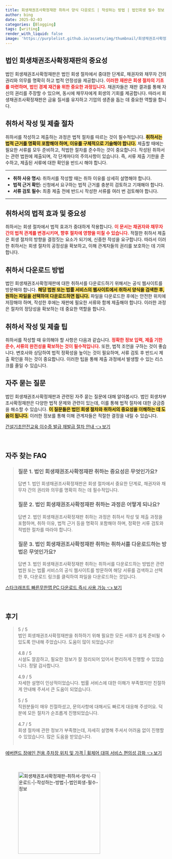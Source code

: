 ```yaml
---
title: 회생채권조사확정재판 취하서 양식 다운로드 | 작성하는 방법 | 법인회생 필수 정보
author: bing
date: 2025-02-03
categories: [Blogging]
tags: [writing]
render_with_liquid: false
image: 'https://purplelist.github.io/assets/img/thumbnail/회생채권조사확정재판-취하서-양식-다운로드-|-작성하는-방법-|-법인회생-필수-정보.webp'
---
```



<h2 id='법인 회생채권조사확정재판의 중요성'>법인 회생채권조사확정재판의 중요성</h2>

<p>법인 회생채권조사확정재판은 법인 회생 절차에서 중대한 단계로, 채권자와 채무자 간의 권리와 의무를 명확히 하고 법적 안정성을 제공합니다. <b><span style="color: #ee2323;">이러한 재판은 회생 절차의 기초를 마련하며, 법인 경제 재건을 위한 중요한 과정입니다.</span></b> 채권자들은 재판 결과를 통해 자신의 권리를 주장할 수 있으며, 동시에 채무자에게 회생의 기회를 제공합니다. 따라서 회생채권조사확정재판은 금융 질서를 유지하고 기업의 생존을 돕는 데 중요한 역할을 합니다.</p>

<h2 id='취하서 작성 및 제출 절차'>취하서 작성 및 제출 절차</h2>

<p>취하서를 작성하고 제출하는 과정은 법적 절차를 따르는 것이 필수적입니다. <b><span style="background-color: #ffe066;">취하서는 법적 근거를 명확히 포함해야 하며, 이유를 구체적으로 기술해야 합니다.</span></b> 제출할 때에는 필요한 서류를 모두 준비하고, 적법한 절차를 준수하는 것이 중요합니다. 작성된 취하서는 관련 법원에 제출되며, 각 단계마다의 주의사항이 있습니다. 즉, 서류 제출 기한을 준수하고, 제출된 서류에 대한 확인을 반드시 해야 합니다.</p>

<hr />

<ul>
    <li><b>취하 사유 명시:</b> 취하서를 작성할 때는 취하 이유를 상세히 설명해야 합니다.</li>
    <li><b>법적 근거 확인:</b> 신청에서 요구하는 법적 근거를 충분히 검토하고 기재해야 합니다.</li>
    <li><b>서류 검토 필수:</b> 최종 제출 전에 반드시 작성한 서류를 여러 번 검토해야 합니다.</li>
</ul>

<hr />

<h2 id='취하서의 법적 효과 및 중요성'>취하서의 법적 효과 및 중요성</h2>

<p>취하서는 회생 절차에서 법적 효과가 중대하게 작용합니다. <b><span style="color: #ee2323;">이 문서는 채권자와 채무자 간의 법적 관계를 변경시키며, 향후 절차에 영향을 미칠 수 있습니다.</span></b> 적절한 취하서 제출은 회생 절차의 방향을 결정짓는 요소가 되기에, 신중한 작성을 요구합니다. 따라서 이러한 취하서는 회생 절차의 공정성을 확보하고, 이해 관계자들의 권리를 보호하는 데 기여합니다.</p>

<h2 id='취하서 다운로드 방법'>취하서 다운로드 방법</h2>

<p>법인 회생채권조사확정재판에 대한 취하서를 다운로드하기 위해서는 공식 웹사이트를 방문해야 합니다. <b><span style="background-color: #ffe066;">해당 법원 또는 법률 서비스의 웹사이트에서 취하서 양식을 검색한 후, 원하는 파일을 선택하여 다운로드하면 됩니다.</span></b> 파일을 다운로드한 후에는 안전한 위치에 저장해야 하며, 작성한 후에는 재판에 필요한 서류와 함께 제출해야 합니다. 이러한 과정은 절차의 정당성을 확보하는 데 중요한 역할을 합니다.</p>

<h2 id='취하서 작성 및 제출 팁'>취하서 작성 및 제출 팁</h2>

<p>취하서를 작성할 때 유의해야 할 사항은 다음과 같습니다. <b><span style="color: #ee2323;">정확한 정보 입력, 제출 기한 준수, 서류의 완전성을 확보하는 것이 필수적입니다.</span></b> 또한, 법적 조언을 구하는 것이 좋습니다. 변호사와 상담하여 법적 정확성을 높이는 것이 필요하며, 서류 검토 후 반드시 제출 확인을 하는 것이 중요합니다. 이러한 팁을 통해 제출 과정에서 발생할 수 있는 리스크를 줄일 수 있습니다.</p>

<h2 id='자주 묻는 질문'>자주 묻는 질문</h2>

<p>법인 회생채권조사확정재판과 관련된 자주 묻는 질문에 대해 알아봅시다. 법인 회생차부조사확정재판은 다양한 법적 문제와 관련이 있는데, 이를 통해 법적 절차에 대한 궁금증을 해소할 수 있습니다. <b><span style="background-color: #ffe066;">이 질문들은 법인 회생 절차와 취하서의 중요성을 이해하는 데 도움이 됩니다.</span></b> 이러한 정보를 통해 이해 관계자들은 적절한 결정을 내릴 수 있습니다.</p>


<p><a class="click-button" title="건설기초안전교육 이수증 발급 재발급 절차 안내" href="https://purplelist.github.io/posts/%EA%B1%B4%EC%84%A4%EA%B8%B0%EC%B4%88%EC%95%88%EC%A0%84%EA%B5%90%EC%9C%A1-%EC%9D%B4%EC%88%98%EC%A6%9D-%EB%B0%9C%EA%B8%89-%EC%9E%AC%EB%B0%9C%EA%B8%89-%EC%A0%88%EC%B0%A8-%EC%95%88%EB%82%B4/" rel="dofollow">건설기초안전교육 이수증 발급 재발급 절차 안내 👈 보기</a></p><br>
<h2 id='자주_찾는_FAQ'>자주 찾는 FAQ</h2>
<div itemscope="" itemtype="https://schema.org/FAQPage"> 
<blockquote> 
<div itemscope="" itemprop="mainEntity" itemtype="https://schema.org/Question"> 
<h3 itemprop="name">질문 1. 법인 회생채권조사확정재판 취하는 중요성은 무엇인가요?</h3> 
<div itemscope="" itemprop="acceptedAnswer" itemtype="https://schema.org/Answer"> 
<span itemprop="text"> 
<p>답변 1. 법인 회생채권조사확정재판은 회생 절차에서 중요한 단계로, 채권자와 채무자 간의 권리와 의무를 명확히 하는 데 필수적입니다.</p> 
</span> 
</div> 
</div> 
<div itemscope="" itemprop="mainEntity" itemtype="https://schema.org/Question"> 
<h3 itemprop="name">질문 2. 법인 회생채권조사확정재판 취하는 과정은 어떻게 되나요?</h3> 
<div itemscope="" itemprop="acceptedAnswer" itemtype="https://schema.org/Answer"> 
<span itemprop="text"> 
<p>답변 2. 법인 회생채권조사확정재판 취하는 과정은 취하서 작성 및 제출 과정을 포함하며, 취하 이유, 법적 근거 등을 명확히 포함해야 하며, 정확한 서류 검토와 적법한 절차를 따라야 합니다.</p> 
</span> 
</div> 
</div> 
<div itemscope="" itemprop="mainEntity" itemtype="https://schema.org/Question"> 
<h3 itemprop="name">질문 3. 법인 회생채권조사확정재판 취하는 취하서를 다운로드하는 방법은 무엇인가요?</h3> 
<div itemscope="" itemprop="acceptedAnswer" itemtype="https://schema.org/Answer"> 
<span itemprop="text"> 
<p>답변 3. 법인 회생채권조사확정재판 취하는 취하서를 다운로드하는 방법은 관련 법원 또는 법률 서비스의 공식 웹사이트를 방문하여 해당 서류를 검색하고 선택한 후, 다운로드 링크를 클릭하여 파일을 다운로드하는 것입니다.</p> 
</span> 
</div> 
</div> 
</blockquote> 
</div>
<p><a class="click-button" title="스타크래프트 빠른무한맵 PC 다운로드 즉시 사용 가능" href="https://purplelist.github.io/posts/%EC%8A%A4%ED%83%80%ED%81%AC%EB%9E%98%ED%94%84%ED%8A%B8-%EB%B9%A0%EB%A5%B8%EB%AC%B4%ED%95%9C%EB%A7%B5-PC-%EB%8B%A4%EC%9A%B4%EB%A1%9C%EB%93%9C-%EC%A6%89%EC%8B%9C-%EC%82%AC%EC%9A%A9-%EA%B0%80%EB%8A%A5/" rel="dofollow">스타크래프트 빠른무한맵 PC 다운로드 즉시 사용 가능 👈 보기</a></p><br>
<h2 id='후기'>후기</h2>
<div itemscope itemtype="https://schema.org/Product">
  <blockquote>
  <div itemprop="review" itemscope itemtype="https://schema.org/Review">
      <div itemprop="reviewRating" itemscope itemtype="https://schema.org/Rating"> <span itemprop="ratingValue">5</span> / <span itemprop="bestRating">5</span> </div>
      <span itemprop="reviewBody">법인 회생채권조사확정재판을 취하하기 위해 필요한 모든 서류가 쉽게 준비될 수 있도록 안내해 주었습니다. 도움이 많이 되었습니다!</span>
  </div>
  <br>
  <div itemprop="review" itemscope itemtype="https://schema.org/Review">
      <div itemprop="reviewRating" itemscope itemtype="https://schema.org/Rating"> <span itemprop="ratingValue">4.8</span> / <span itemprop="bestRating">5</span> </div>
      <span itemprop="reviewBody">시설도 깔끔하고, 필요한 정보가 잘 정리되어 있어서 편리하게 진행할 수 있었습니다. 정말 감사합니다.</span>
  </div>
  <br>
  <div itemprop="review" itemscope itemtype="https://schema.org/Review">
      <div itemprop="reviewRating" itemscope itemtype="https://schema.org/Rating"> <span itemprop="ratingValue">4.9</span> / <span itemprop="bestRating">5</span> </div>
      <span itemprop="reviewBody">자세한 설명이 인상적이었습니다. 법률 서비스에 대한 이해가 부족했지만 친절하게 안내해 주셔서 큰 도움이 되었습니다.</span>
  </div>
  <br>
  <div itemprop="review" itemscope itemtype="https://schema.org/Review">
      <div itemprop="reviewRating" itemscope itemtype="https://schema.org/Rating"> <span itemprop="ratingValue">5</span> / <span itemprop="bestRating">5</span> </div>
      <span itemprop="reviewBody">직원분들이 매우 친절하셨고, 문의사항에 대해서도 빠르게 대응해 주셨어요. 덕분에 모든 절차가 순조롭게 진행되었습니다.</span>
  </div>
  <br>
  <div itemprop="review" itemscope itemtype="https://schema.org/Review">
      <div itemprop="reviewRating" itemscope itemtype="https://schema.org/Rating"> <span itemprop="ratingValue">4.7</span> / <span itemprop="bestRating">5</span> </div>
      <span itemprop="reviewBody">회생 절차에 관한 정보가 부족했는데, 자세히 설명해 주셔서 어려움 없이 진행할 수 있었습니다. 많은 도움을 받았습니다.</span>
  </div>
  <br>
  </blockquote>
</div>
<p><a class="click-button" title="에버랜드 장애인 전용 주차장 위치 및 가격 | 휠체어 대여 서비스 편의성 강화" href="https://purplelist.github.io/posts/%EC%97%90%EB%B2%84%EB%9E%9C%EB%93%9C-%EC%9E%A5%EC%95%A0%EC%9D%B8-%EC%A0%84%EC%9A%A9-%EC%A3%BC%EC%B0%A8%EC%9E%A5-%EC%9C%84%EC%B9%98-%EB%B0%8F-%EA%B0%80%EA%B2%A9-%ED%9C%A0%EC%B2%B4%EC%96%B4-%EB%8C%80%EC%97%AC-%EC%84%9C%EB%B9%84%EC%8A%A4-%ED%8E%B8%EC%9D%98%EC%84%B1-%EA%B0%95%ED%99%94/" rel="dofollow">에버랜드 장애인 전용 주차장 위치 및 가격 | 휠체어 대여 서비스 편의성 강화 👈 보기</a></p><br>
<figure class="image"><img src="https://purplelist.github.io/assets/img/thumbnail/회생채권조사확정재판-취하서-양식-다운로드-|-작성하는-방법-|-법인회생-필수-정보.webp" alt="회생채권조사확정재판-취하서-양식-다운로드-|-작성하는-방법-|-법인회생-필수-정보" width="256" height="256"></figure>